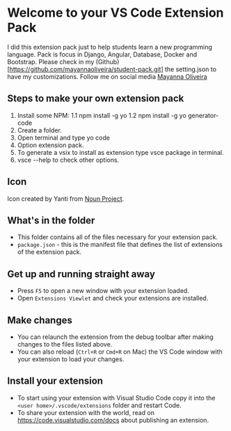 # Welcome to your VS Code Extension Pack
I did this extension pack just to help students learn a new programming language. Pack is focus in Django, Angular, Database, Docker and Bootstrap. 
Please check in my (Github)[https://github.com/mayannaoliveira/student-pack.git] the setting.json to have my customizations.
Follow me on social media [Mayanna Oliveira](https://linktr.ee/mayannaoliveira)

## Steps to make your own extension pack
1. Install some NPM: 1.1 npm install -g yo 1.2 npm install -g yo generator-code
2. Create a folder.
3. Open terminal and type yo code
4. Option extension pack.
5. To generate a vsix to install as extension type vsce package in terminal.
6. vsce --help to check other options.

## Icon
Icon created by Yanti from [Noun Project](https://thenounproject.com/search/?q=plant&i=2754744).
## What's in the folder

* This folder contains all of the files necessary for your extension pack.
* `package.json` - this is the manifest file that defines the list of extensions of the extension pack.

## Get up and running straight away

* Press `F5` to open a new window with your extension loaded.
* Open `Extensions Viewlet` and check your extensions are installed.

## Make changes

* You can relaunch the extension from the debug toolbar after making changes to the files listed above.
* You can also reload (`Ctrl+R` or `Cmd+R` on Mac) the VS Code window with your extension to load your changes.

## Install your extension

* To start using your extension with Visual Studio Code copy it into the `<user home>/.vscode/extensions` folder and restart Code.
* To share your extension with the world, read on https://code.visualstudio.com/docs about publishing an extension.
